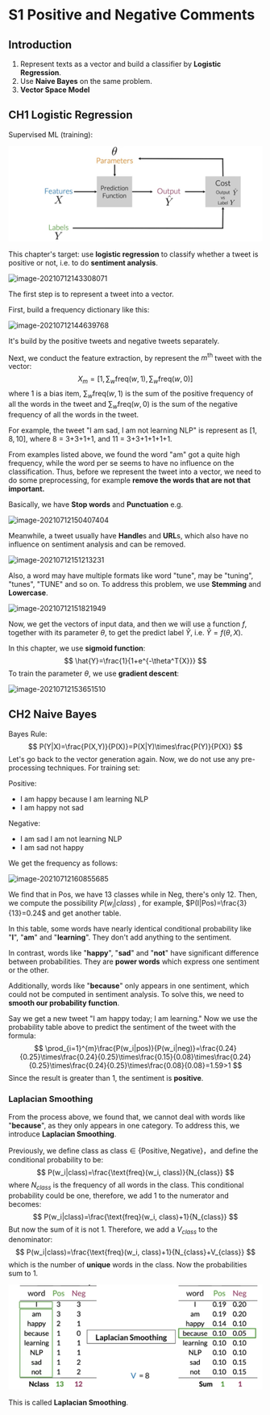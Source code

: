 # S1 Positive and Negative Comments

## Introduction

1. Represent texts as a vector and build a classifier by **Logistic Regression**.
2. Use **Naive Bayes** on the same problem.
3. **Vector Space Model**

## CH1 Logistic Regression

Supervised ML (training):

![image-20210712142955828](.\imgs\image-20210712142955828.png)

This chapter's target: use **logistic regression** to classify whether a tweet is positive or not, i.e. to do **sentiment analysis**.

![image-20210712143308071](.\imgs.\imgs\image-20210712143308071.png)

The first step is to represent a tweet into a vector.

First, build a frequency dictionary like this:

![image-20210712144639768](.\imgs.\imgs\image-20210712144639768.png)

It's build by the positive tweets and negative tweets separately.

Next, we conduct the feature extraction, by represent the $m^{\text{th}}$ tweet with the vector:
$$
X_m=[1, \sum_{w}\text{freq}(w,1), \sum_{w}\text{freq}(w,0)]
$$
where 1 is a bias item,  $\sum_{w}\text{freq}(w,1)$ is the sum of the positive frequency of all the words in the tweet and $\sum_{w}\text{freq}(w,0)$ is the sum of the negative frequency of all the words in the tweet.

For example, the tweet "I am sad, I am not learning NLP" is represent as $[1,8,10]$, where 8 = 3+3+1+1, and 11 = 3+3+1+1+1+1.

From examples listed above, we found the word "am" got a quite high frequency, while the word per se seems to have no influence on the classification. Thus, before we represent the tweet into a vector, we need to do some preprocessing, for example **remove the words that are not that important.**

Basically, we have **Stop words** and **Punctuation** e.g.

![image-20210712150407404](.\imgs.\imgs\image-20210712150407404.png)

Meanwhile, a tweet usually have **Handle**s and **URL**s, which also have no influence on sentiment analysis and can be removed.

![image-20210712151213231](.\imgs.\imgs\image-20210712151213231.png)

Also, a word may have multiple formats like word "tune", may be "tuning", "tunes", "TUNE" and so on. To address this problem, we use **Stemming** and **Lowercase**.

![image-20210712151821949](.\imgs.\imgs\image-20210712151821949.png)

Now, we get the vectors of input data, and then we will use a function $f$, together with its parameter $\theta$, to get the predict label $\hat{Y}$, i.e. $\hat{Y}=f(\theta,X)$.

In this chapter, we use **sigmoid function**:
$$
\hat{Y}=\frac{1}{1+e^{-\theta^T{X}}}
$$
To train the parameter $\theta$, we use **gradient descent**:

![image-20210712153651510](.\imgs.\imgs\image-20210712153651510.png)

## CH2 Naive Bayes

Bayes Rule:
$$
P(Y|X)=\frac{P(X,Y)}{P(X)}=P(X|Y)\times\frac{P(Y)}{P(X)}
$$
Let's go back to the vector generation again. Now, we do not use any pre-processing techniques. For training set:

Positive:

* I am happy because I am learning NLP
* I am happy not sad

Negative:

* I am sad I am not learning NLP
* I am sad not happy

We get the frequency as follows:

![image-20210712160855685](.\imgs.\imgs\image-20210712160855685.png)

We find that in Pos, we have 13 classes while in Neg, there's only 12. Then, we compute the possibility $P(w_i|class)$ , for example, $P(I|Pos)=\frac{3}{13}=0.24$ and get another table.

In this table, some words have nearly identical conditional probability like "**I**", "**am**" and "**learning**". They don't add anything to the sentiment.

In contrast, words like "**happy**", "**sad**" and "**not**" have significant difference between probabilities. They are **power words** which express one sentiment or the other. 

Additionally, words like "**because**" only appears in one sentiment, which could not be computed in sentiment analysis. To solve this, we need to **smooth our probability function**.

Say we get a new tweet "I am happy today; I am learning." Now we use the probability table above to predict the sentiment of the tweet with the formula:
$$
\prod_{i=1}^{m}\frac{P(w_i|pos)}{P(w_i|neg)}=\frac{0.24}{0.25}\times\frac{0.24}{0.25}\times\frac{0.15}{0.08}\times\frac{0.24}{0.25}\times\frac{0.24}{0.25}\times\frac{0.08}{0.08}=1.59>1
$$
 Since the result is greater than 1, the sentiment is **positive**.

### Laplacian Smoothing

From the process above, we found that, we cannot deal with words like "**because**", as they only appears in one category. To address this, we introduce **Laplacian Smoothing**.

Previously, we define class as $\text{class}\in\{\text{Positive}, \text{Negative}\}$，and define the conditional probability to be:
$$
P(w_i|class)=\frac{\text{freq}(w_i, class)}{N_{class}}
$$
where $N_{class}$ is the frequency of all words in the class. This conditional probability could be one, therefore, we add 1 to the numerator and becomes:
$$
P(w_i|class)=\frac{\text{freq}(w_i, class)+1}{N_{class}}
$$
But now the sum of it is not 1. Therefore, we add a $V_{class}$ to the denominator:
$$
P(w_i|class)=\frac{\text{freq}(w_i, class)+1}{N_{class}+V_{class}}
$$
which is the number of **unique** words in the class. Now the probabilities sum to 1.

![image-20210712165407160](.\imgs\image-20210712165407160.png)

This is called **Laplacian Smoothing**.

